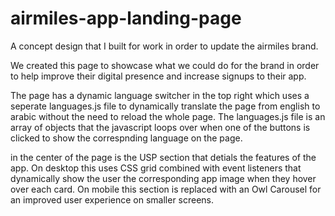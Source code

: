 # airmiles-app-landing-page
A concept design that I built for work in order to update the airmiles brand.

We created this page to showcase what we could do for the brand in order to help improve their digital presence and increase signups to their app.

The page has a dynamic language switcher in the top right which uses a seperate languages.js file to dynamically translate the page from english to arabic without the need to reload the whole page. The languages.js file is an array of objects that the javascript loops over when one of the buttons is clicked to show the correspnding language on the page.

in the center of the page is the USP section that detials the features of the app. On desktop this uses CSS grid combined with event listeners that dynamically show the user the corresponding app image when they hover over each card. On mobile this section is replaced with an Owl Carousel for an improved user experience on smaller screens.
